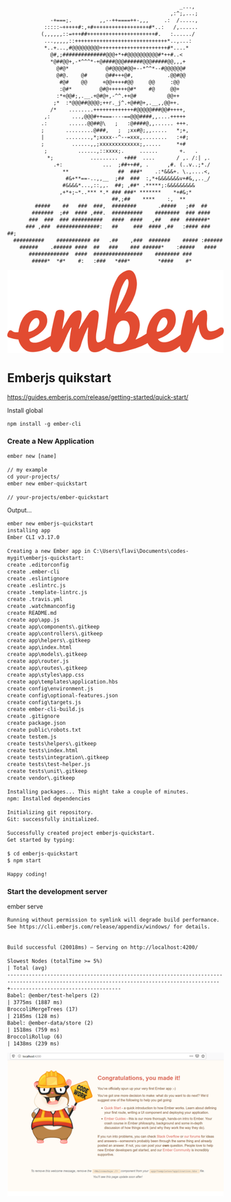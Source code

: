                                                             _...,
                                                         ,:^;,...;
                  -+===;.         ,,--++====++-,,,     .:  /.....,
                :::::~+++++#:,+#++++++++++++++++++#*..:   /,......
               (,,,,,,::=+++##++++++++++++++++++++++#.   :....../
                ...,,,,,::++++++++++++++++++++++++++++++*..,...:
                *..+...,#@@@@@@@@@++++++++++++++++++++++#*....*
                  @#,;##############@@@+*+#@@@@@@@@@@#*++#..<
                  *@##@@+,-*^^^*-+@####@@@######@@@#####@@,,,+
                    @#@*            @#@@@@#@@+--*^^*--#@@@@@@#
                    @#@.    @#      @##+++@#,           .@@#@@
                     #@#    @@     +@@++++#@@     @@     :@@
                     :@#*         @#@++++++@#*    #@     @@+
                    :*+@@#;,.__.+@#@+,-^^.++@#          @@++
                   ;*  :*@@@##@@@@;++r._j^.+@##@+,.__,,@@++.
                  /*    ........+++++++++++++#@@@@@###@@#++++,
                ,:       ...,@@@#++===----==@@@####,,....+++++
               .:       ......@@##@\   ;   :@####@,,...... +++.
               ;       .........@###,   ;  ;xx#@;,,.....   *;+,
               |       ........,*;xxxx--^--=xxx,........   :+#;
               ;         ......,,;xxxxxxxxxxxxx;,.....     *+#
                ;          ......,::xxxx;.     ......       +.   .
                 *;            .........  +###  ....       / ,. /:| ,.
                   .+:             ...  ;##++##, .      ,#. (..v..;*./
                      **                ##  ###*    .:*&&&+. \.,....<,
                       #&+**==-..,,__  ;##  ###  :,*+&&&&&&&v+#&,,.._/
                      #&&&&*...,::,,.  ##; ,##* .*****;:&&&&&&&&&
                     ,+*+;~*..*** *.* ### ###* *******    *+#&;*
                                      ##,;##    ****    :,  **
             #####    ##   ###  ###,  ########       .#####   ;##  ##
            #######  ;##  #### ,###.  ##########    ########  ### ####
           ###  ###  ### ##########   ####  ####   ,##   ###  #######*
          ### ,###  ##############:   ##     ###  #### ,##   :#### ###  ##;
      ##########    ########### ##   .##    ,###  #######    ##### :######
        ######    .###### ####  ##   ###    ### ######*    :#####   ####
           #############  ####  ################    ######## ###
            #####*  *#*    #:   :###   *###*         *####    #*


![](ember-logo.png)

# Emberjs quikstart

https://guides.emberjs.com/release/getting-started/quick-start/


Install global

    npm install -g ember-cli

### Create a New Application

    ember new [name]    

    // my example
    cd your-projects/
    ember new ember-quickstart

    // your-projects/ember-quickstart

Output...

    ember new emberjs-quickstart
    installing app
    Ember CLI v3.17.0

    Creating a new Ember app in C:\Users\flavi\Documents\codes-mygit\emberjs-quickstart:
    create .editorconfig
    create .ember-cli
    create .eslintignore
    create .eslintrc.js
    create .template-lintrc.js
    create .travis.yml
    create .watchmanconfig
    create README.md
    create app\app.js
    create app\components\.gitkeep
    create app\controllers\.gitkeep
    create app\helpers\.gitkeep
    create app\index.html
    create app\models\.gitkeep
    create app\router.js
    create app\routes\.gitkeep
    create app\styles\app.css
    create app\templates\application.hbs
    create config\environment.js
    create config\optional-features.json
    create config\targets.js
    create ember-cli-build.js
    create .gitignore
    create package.json
    create public\robots.txt
    create testem.js
    create tests\helpers\.gitkeep
    create tests\index.html
    create tests\integration\.gitkeep
    create tests\test-helper.js
    create tests\unit\.gitkeep
    create vendor\.gitkeep

    Installing packages... This might take a couple of minutes.
    npm: Installed dependencies

    Initializing git repository.
    Git: successfully initialized.

    Successfully created project emberjs-quickstart.
    Get started by typing:

    $ cd emberjs-quickstart
    $ npm start

    Happy coding!



### Start the development server

 ember serve

    Running without permission to symlink will degrade build performance.
    See https://cli.emberjs.com/release/appendix/windows/ for details.


    Build successful (20018ms) – Serving on http://localhost:4200/

    Slowest Nodes (totalTime >= 5%)                                                                                                            | Total (avg)
    -------------------------------------------------------------------------------------------------------------------------------------------+------------------------------------
    Babel: @ember/test-helpers (2)                                                                                                             | 3775ms (1887 ms)
    BroccoliMergeTrees (17)                                                                                                                    | 2185ms (128 ms)
    Babel: @ember-data/store (2)                                                                                                               | 1518ms (759 ms)
    BroccoliRollup (6)                                                                                                                         | 1438ms (239 ms)

![](start-server.png)
